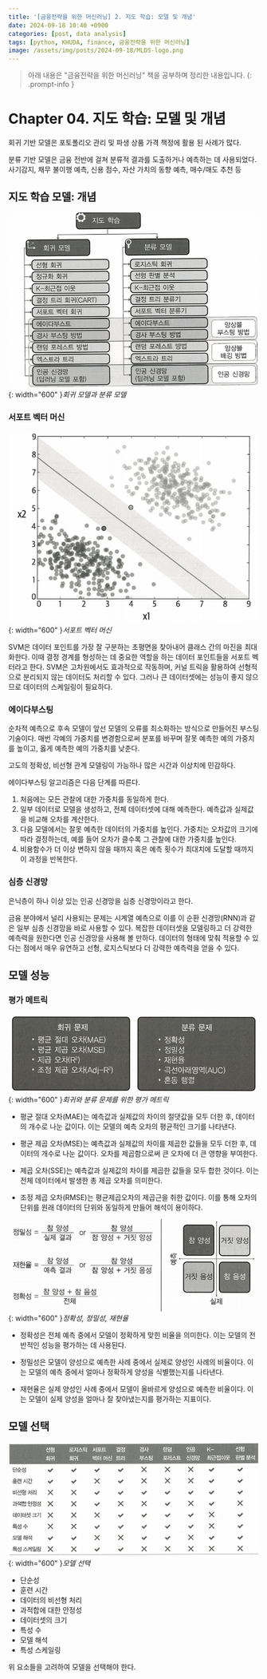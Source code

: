 ```yaml
---
title: '[금융전략을 위한 머신러닝] 2. 지도 학습: 모델 및 개념'
date: 2024-09-18 10:40 +0900
categories: [post, data analysis]
tags: [python, KHUDA, finance, 금융전략을 위한 머신러닝]
image: /assets/img/posts/2024-09-18/MLDS-logo.png
---
```



> 아래 내용은 "금융전략을 위한 머신러닝" 책을 공부하며 정리한 내용입니다. 
{: .prompt-info }

# Chapter 04. 지도 학습: 모델 및 개념

회귀 기반 모델은 포토폴리오 관리 및 파생 상품 가격 책정에 활용 된 사례가 많다.

분류 기반 모델은 금융 전반에 걸쳐 분류적 결과를 도출하거나 예측하는 데 사용되었다. 사기감지, 채무 불이행 예측, 신용 점수, 자산 가치의 동향 예측, 매수/매도 추천 등

## 지도 학습 모델: 개념

![회귀 모델과 분류 모델](/assets/img/posts/2024-09-18/회귀모델과분류모델.png){: width="600" }_회귀 모델과 분류 모델_

### 서포트 벡터 머신

![서포트 벡터 머신](/assets/img/posts/2024-09-18/서포트벡터머신.png){: width="600" }_서포트 벡터 머신_

SVM은 데이터 포인트를 가장 잘 구분하는 초평면을 찾아내어 클래스 간의 마진을 최대화한다. 이때 결정 경계를 형성하는 데 중요한 역할을 하는 데이터 포인트들을 서포트 벡터라고 한다. SVM은 고차원에서도 효과적으로 작동하며, 커널 트릭을 활용하여 선형적으로 분리되지 않는 데이터도 처리할 수 있다. 그러나 큰 데이터셋에는 성능이 좋지 않으므로 데이터의 스케일링이 필요하다.

### 에이다부스팅

순차적 예측으로 후속 모델이 앞선 모델의 오류를 최소화하는 방식으로 만들어진 부스팅 기술이다. 매번 각예의 가중치를 변경함으로써 분포를 바꾸며 잘못 예측한 예의 가중치를 높이고, 옳게 예측한 예의 가중치를 낮춘다.

고도의 정확성, 비선형 관계 모델링이 가능하나 많은 시간과 이상치에 민감하다.

에이다부스팅 알고리즘은 다음 단계를 따른다.

1. 처음에는 모든 관찰에 대한 가중치를 동일하게 한다. 
2. 일부 데이터로 모델을 생성하고, 전체 데이터셋에 대해 예측한다. 예측값과 실제값을 비교해 오차를 계산한다. 
3. 다음 모델에서는 잘못 예측한 데이터의 가중치를 높인다. 가중치는 오차값의 크기에 따라 결정하는데, 예를 들어 오차가 클수록 그 관찰에 대한 가중치를 높인다.
4. 비용함수가 더 이상 변하지 않을 때까지 혹은 예측 횟수가 최대치에 도달할 때까지 이 과정을 반복한다.

### 심층 신경망

은닉층이 하나 이상 있는 인공 신경망을 심층 신경망이라고 한다.

금융 분야에서 널리 사용되는 문제는 시계열 예측으로 이를 이 순환 신경망(RNN)과 같은 일부 심층 신경망을 바로 사용할 수 있다. 복잡한 데이터셋을 모델링하고 더 강력한 예측력을 원한다면 인공 신경망을 사용해 볼 만하다. 데이터의 형태에 맞춰 적용할 수 있다는 점에서 매우 유연하고 선형, 로지스틱보다 더 강력한 예측력을 얻을 수 있다.

## 모델 성능

### 평가 메트릭

![회귀와 분류 문제를 위한 평가 메트릭](/assets/img/posts/2024-09-18/회귀와분류문제를위한평가메트릭.png){: width="600" }_회귀와 분류 문제를 위한 평가 메트릭_

- 평균 절대 오차(MAE)는 예측값과 실제값의 차이의 절댓값을 모두 더한 후, 데이터의 개수로 나눈 값이다. 이는 모델의 예측 오차의 평균적인 크기를 나타낸다.

- 평균 제곱 오차(MSE)는 예측값과 실제값의 차이를 제곱한 값들을 모두 더한 후, 데이터의 개수로 나눈 값이다. 오차를 제곱함으로써 큰 오차에 더 큰 영향을 부여한다.

- 제곱 오차(SSE)는 예측값과 실제값의 차이를 제곱한 값들을 모두 합한 것이다. 이는 전체 데이터에서 발생한 총 제곱 오차를 의미한다.

- 조정 제곱 오차(RMSE)는 평균제곱오차의 제곱근을 취한 값이다. 이를 통해 오차의 단위를 원래 데이터의 단위와 동일하게 만들어 해석이 용이하다.

![정확성, 정밀성, 재현율](/assets/img/posts/2024-09-18/정확성정밀성재현율.png){: width="600" }_정확성, 정밀성, 재현율_

- 정확성은 전체 예측 중에서 모델이 정확하게 맞힌 비율을 의미한다. 이는 모델의 전반적인 성능을 평가하는 데 사용된다.

- 정밀성은 모델이 양성으로 예측한 사례 중에서 실제로 양성인 사례의 비율이다. 이는 모델의 예측 중에서 얼마나 정확하게 양성을 식별했는지를 나타낸다.

- 재현율은 실제 양성인 사례 중에서 모델이 올바르게 양성으로 예측한 비율이다. 이는 모델이 실제 양성을 얼마나 잘 찾아냈는지를 평가하는 지표이다.

## 모델 선택

![모델 선택](/assets/img/posts/2024-09-18/모델선택.png){: width="600" }_모델 선택_

- 단순성
- 훈련 시간
- 데이터의 비선형 처리
- 과적합에 대한 안정성
- 데이터셋의 크기
- 특성 수
- 모델 해석
- 특성 스케일링

위 요소들을 고려하여 모델을 선택해야 한다.